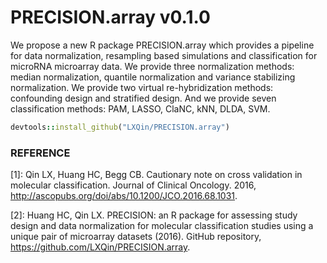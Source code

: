 # PRECISION.array v0.1.0

We propose a new R package PRECISION.array which provides a pipeline for data normalization, resampling based simulations and classification for microRNA microarray data. We provide three normalization methods: median normalization, quantile normalization and variance stabilizing normalization. We provide two virtual re-hybridization methods: confounding design and stratified design. And we provide seven classification methods: PAM, LASSO, ClaNC, kNN, DLDA, SVM.
```ruby
devtools::install_github("LXQin/PRECISION.array")
```
### REFERENCE

[1]: Qin LX, Huang HC, Begg CB. Cautionary note on cross validation in molecular classification. Journal of Clinical Oncology. 2016, http://ascopubs.org/doi/abs/10.1200/JCO.2016.68.1031.

[2]: Huang HC, Qin LX. PRECISION: an R package for assessing study design and data normalization for molecular classification studies using a unique pair of microarray datasets (2016). GitHub repository, https://github.com/LXQin/PRECISION.array.
